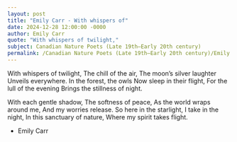 ```yaml
---
layout: post
title: "Emily Carr - With whispers of"
date: 2024-12-28 12:00:00 -0000
author: Emily Carr
quote: "With whispers of twilight,"
subject: Canadian Nature Poets (Late 19th–Early 20th century)
permalink: /Canadian Nature Poets (Late 19th–Early 20th century)/Emily Carr/Emily Carr - With whispers of
---
```


With whispers of twilight,
The chill of the air,
The moon’s silver laughter
Unveils everywhere.
In the forest, the owls
Now sleep in their flight,
For the lull of the evening
Brings the stillness of night.

With each gentle shadow,
The softness of peace,
As the world wraps around me,
And my worries release.
So here in the starlight,
I take in the night,
In this sanctuary of nature,
Where my spirit takes flight.

- Emily Carr
